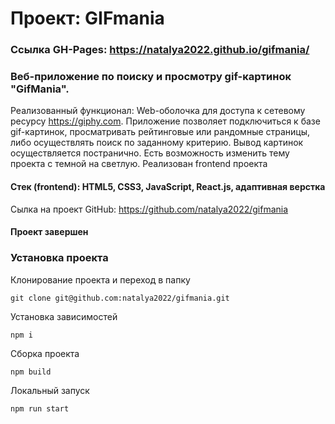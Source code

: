 # Проект: GIFmania

### Ссылка GH-Pages: https://natalya2022.github.io/gifmania/

### Веб-приложение по поиску и просмотру gif-картинок "GifMania".
Реализованный функционал:
Web-оболочка для доступа к сетевому ресурсу https://giphy.com.
Приложение позволяет подключиться к базе gif-картинок, просматривать рейтинговые или рандомные страницы, либо осуществлять поиск по заданному критерию. Вывод картинок осуществляется постранично. Есть возможность изменить тему проекта с темной на светлую. Реализован frontend проекта

#### Стек (frontend): HTML5, CSS3, JavaScript, React.js, адаптивная верстка

Сылка на проект GitHub: https://github.com/natalya2022/gifmania
#### Проект завершен
### Установка проекта
Клонирование проекта и переход в папку
```
git clone git@github.com:natalya2022/gifmania.git
```
Установка зависимостей
```
npm i
```
Сборка проекта
```
npm build
```
Локальный запуск
```
npm run start
```

